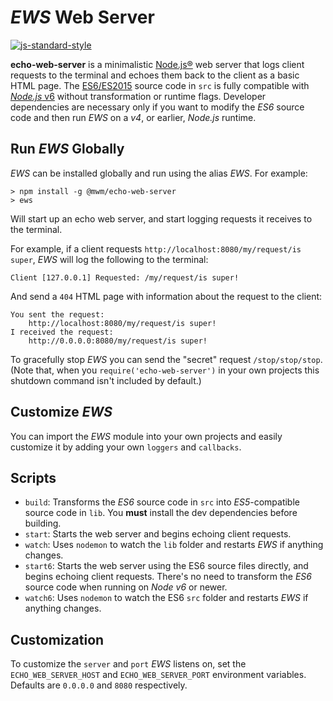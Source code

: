 *EWS* Web Server
===============

[![js-standard-style](https://img.shields.io/badge/code%20style-standard-brightgreen.svg)](http://standardjs.com/)

**echo-web-server** is a minimalistic [Node.js&reg;][1] web server that logs client requests to the terminal and echoes them back to the client as a basic HTML page.
The [ES6/ES2015][2] source code in `src` is fully compatible with [*Node.js* v6][3] without transformation or runtime flags.
Developer dependencies are necessary only if you want to modify the *ES6* source code and then run *EWS* on a *v4*, or earlier, *Node.js* runtime.


Run *EWS* Globally
----------------
*EWS* can be installed globally and run using the alias *EWS*. For example:
```
> npm install -g @mwm/echo-web-server
> ews
```
Will start up an echo web server, and start logging requests it receives to the terminal.

For example, if a client requests `http://localhost:8080/my/request/is super`, *EWS* will log the following to the terminal:
```
Client [127.0.0.1] Requested: /my/request/is super!
```
And send a `404` HTML page with information about the request to the client:

```
You sent the request:
    http://localhost:8080/my/request/is super!
I received the request:
    http://0.0.0.0:8080/my/request/is super!
```

To gracefully stop *EWS* you can send the "secret" request `/stop/stop/stop`.
(Note that, when you `require('echo-web-server')` in your own projects this shutdown command isn't included by default.)

Customize *EWS*
-------------
You can import the *EWS* module into your own projects and easily customize it by adding your own `loggers` and `callbacks`.



Scripts
-------
* `build`: Transforms the *ES6* source code in `src` into *ES5*-compatible source code in `lib`.
  You **must** install the dev dependencies before building.
* `start`: Starts the web server and begins echoing client requests.
* `watch`: Uses `nodemon` to watch the `lib` folder and restarts *EWS* if anything changes.
* `start6`: Starts the web server using the ES6 source files directly, and begins echoing client requests.
  There's no need to transform the *ES6* source code when running on *Node v6* or newer.
* `watch6`: Uses `nodemon` to watch the ES6 `src` folder and restarts *EWS* if anything changes.


Customization
-------------
To customize the `server` and `port` *EWS* listens on, set the `ECHO_WEB_SERVER_HOST` and `ECHO_WEB_SERVER_PORT` environment variables.
Defaults are `0.0.0.0` and `8080` respectively.


[1]: http://nodejs.org/
[2]: http://www.ecma-international.org/ecma-262/6.0/index.html
[3]: https://nodejs.org/en/docs/es6/
[4]: https://www.npmjs.com/package/babel-cli
[5]: https://www.npmjs.com/package/babel-preset-es2015
[6]: https://www.npmjs.com/package/nodemon
[7]: http://www.docker.com/
